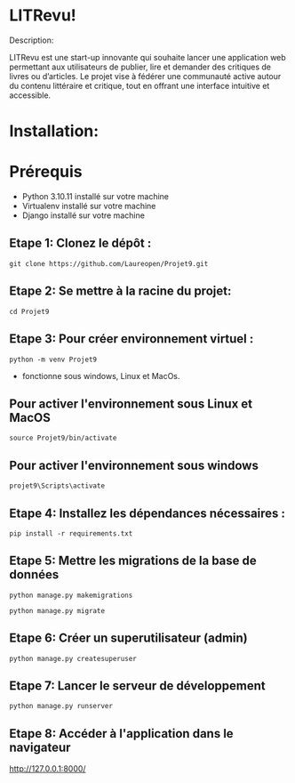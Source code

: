 # LITRevu!

Description:
	
LITRevu est une start-up innovante qui souhaite lancer une application web permettant aux utilisateurs de publier, lire et demander des critiques de livres ou d’articles. Le projet vise à fédérer une communauté active autour du contenu littéraire et critique, tout en offrant une interface intuitive et accessible.
# Installation:
# Prérequis

* Python 3.10.11 installé sur votre machine 
* Virtualenv installé sur votre machine
* Django installé sur votre machine

## Etape 1: Clonez le dépôt :

    git clone https://github.com/Laureopen/Projet9.git

## Etape 2: Se mettre à la racine du projet:

    cd Projet9

## Etape 3: Pour créer environnement virtuel :

    python -m venv Projet9

- fonctionne sous windows, Linux et MacOs.

## Pour activer l'environnement sous Linux et MacOS

    source Projet9/bin/activate

## Pour activer l'environnement sous windows

    projet9\Scripts\activate

## Etape 4: Installez les dépendances nécessaires :

    pip install -r requirements.txt

## Etape 5: Mettre les migrations de la base de données

    python manage.py makemigrations
   
    python manage.py migrate

## Etape 6: Créer un superutilisateur (admin)
 
    python manage.py createsuperuser

## Etape 7: Lancer le serveur de développement

    python manage.py runserver

## Etape 8: Accéder à l'application dans le navigateur

   http://127.0.0.1:8000/



